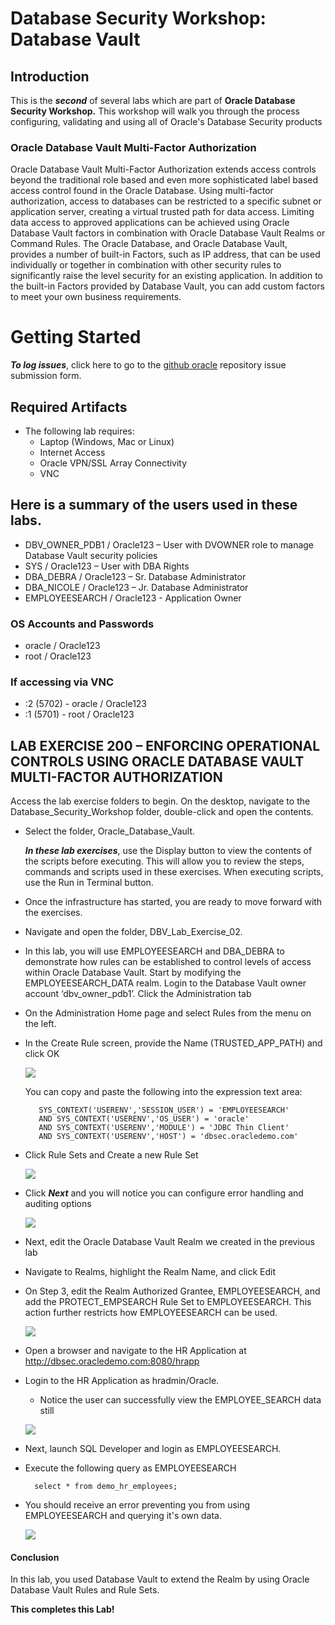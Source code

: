 ﻿# Database Security Workshop: Database Vault


## Introduction

This is the ***second*** of several labs which are part of **Oracle Database Security Workshop.** This workshop will walk you through the process configuring, validating and using all of Oracle's Database Security products

### Oracle Database Vault Multi-Factor Authorization

Oracle Database Vault Multi-Factor Authorization extends access controls beyond the traditional role based and even more sophisticated label based access control found in the Oracle Database. Using multi-factor authorization, access to databases can be restricted to a specific subnet or application server, creating a virtual trusted path for data access. Limiting data access to approved applications can be achieved using Oracle Database Vault factors in combination with Oracle Database Vault Realms or Command Rules. The Oracle Database, and Oracle Database Vault, provides a number of built-in Factors, such as IP address, that can be used individually or together in combination with other security rules to significantly raise the level security for an existing application. In addition to the built-in Factors provided by Database Vault, you can add custom factors to meet your own business requirements.


# Getting Started

***To log issues***, click here to go to the [github oracle](https://github.com/kwazulu/dbsec-workshop/issues/new) repository issue submission form.

## Required Artifacts

- The following lab requires:
  - Laptop (Windows, Mac or Linux)
  - Internet Access
  - Oracle VPN/SSL Array Connectivity
  - VNC

##	Here is a summary of the users used in these labs.
  -	DBV_OWNER_PDB1 / Oracle123 – User with DVOWNER role to manage Database Vault security policies
  -	SYS / Oracle123     – User with DBA Rights
  - DBA_DEBRA / Oracle123 – Sr. Database Administrator
  - DBA_NICOLE  / Oracle123 – Jr. Database Administrator
  - EMPLOYEESEARCH / Oracle123 - Application Owner

###	OS Accounts and Passwords
  -	oracle / Oracle123
  - root / Oracle123

###	If accessing via VNC
 - :2 (5702) - oracle / Oracle123
 - :1 (5701) - root / Oracle123


## LAB EXERCISE 200 – ENFORCING OPERATIONAL CONTROLS USING ORACLE DATABASE VAULT MULTI-FACTOR AUTHORIZATION

Access the lab exercise folders to begin.  On the desktop, navigate to the Database_Security_Workshop folder, double-click and open the contents.

- Select the folder, Oracle_Database_Vault.

    ***In these lab exercises***, use the Display button to view the contents of the scripts before executing.  This will allow you to review the steps, commands and scripts used in these exercises.  When executing scripts, use the Run in Terminal button.

- Once the infrastructure has started, you are ready to move forward with the exercises.

- Navigate and open the folder, DBV_Lab_Exercise_02.

- In this lab, you will use EMPLOYEESEARCH and DBA\_DEBRA to demonstrate how rules can be established to control levels of access within Oracle Database Vault. Start by modifying the EMPLOYEESEARCH\_DATA realm.  Login to the Database Vault owner account ‘dbv\_owner\_pdb1’.  Click the Administration tab

- On the Administration Home page and select Rules from the menu on the left.

- In the Create Rule screen, provide the Name (TRUSTED\_APP\_PATH) and click OK 

    ![](../images/202.png)
    
    You can copy and paste the following into the expression text area:
    
         SYS_CONTEXT('USERENV','SESSION_USER') = 'EMPLOYEESEARCH' 
         AND SYS_CONTEXT('USERENV','OS_USER') = 'oracle' 
         AND SYS_CONTEXT('USERENV','MODULE') = 'JDBC Thin Client' 
         AND SYS_CONTEXT('USERENV','HOST') = 'dbsec.oracledemo.com'
         
- Click Rule Sets and Create a new Rule Set

    ![](../images/210.png)

- Click ***Next*** and you will notice you can configure error handling and auditing options

    ![](../images/211.png)
    
- Next, edit the Oracle Database Vault Realm we created in the previous lab

- Navigate to Realms, highlight the Realm Name, and click Edit

- On Step 3, edit the Realm Authorized Grantee, EMPLOYEESEARCH, and add the PROTECT_EMPSEARCH Rule Set to EMPLOYEESEARCH.  This action further restricts how EMPLOYEESEARCH can be used. 

    ![](../images/213.png)
    
- Open a browser and navigate to the HR Application at http://dbsec.oracledemo.com:8080/hrapp

- Login to the HR Application as hradmin/Oracle. 
    - Notice the user can successfully view the EMPLOYEE_SEARCH data still

    ![](../images/216.png)

- Next, launch SQL Developer and login as EMPLOYEESEARCH.

- Execute the following query as EMPLOYEESEARCH

        select * from demo_hr_employees;
        
- You should receive an error preventing you from using EMPLOYEESEARCH and querying it's own data.

    ![](../images/218.png)
    
#### Conclusion

In this lab, you used Database Vault to extend the Realm by using Oracle Database Vault Rules and Rule Sets. 


**This completes this Lab!**